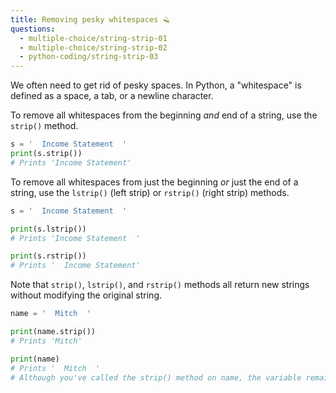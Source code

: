 ```yaml
---
title: Removing pesky whitespaces 🪒
questions:
  - multiple-choice/string-strip-01
  - multiple-choice/string-strip-02
  - python-coding/string-strip-03
---
```


We often need to get rid of pesky spaces. In Python, a "whitespace" is defined as a space, a tab, or a newline character.

To remove all whitespaces from the beginning _and_ end of a string, use the `strip()` method.

```python
s = '  Income Statement  '
print(s.strip())
# Prints 'Income Statement'
```

To remove all whitespaces from just the beginning _or_ just the end of a string, use the `lstrip()` (left strip) or `rstrip()` (right strip) methods.

```python
s = '  Income Statement  '

print(s.lstrip())
# Prints 'Income Statement  '

print(s.rstrip())
# Prints '  Income Statement'
```

Note that `strip()`, `lstrip()`, and `rstrip()` methods all return new strings without modifying the original string.

```python
name = '  Mitch  '

print(name.strip())
# Prints 'Mitch'

print(name)
# Prints '  Mitch  '
# Although you've called the strip() method on name, the variable remains unchanged
```
